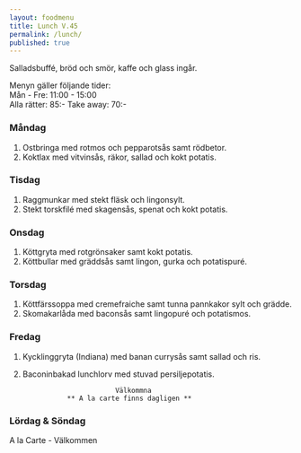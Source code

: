 ```yaml
---
layout: foodmenu
title: Lunch V.45
permalink: /lunch/
published: true
---
```

Salladsbuffé, bröd och smör, kaffe och glass ingår.

Menyn gäller följande tider:  
Mån - Fre: 11:00 - 15:00  
Alla rätter: 85:- Take away: 70:- 

### Måndag
1. Ostbringa med rotmos och pepparotsås samt rödbetor.
2. Koktlax med vitvinsås, räkor, sallad och kokt potatis.

### Tisdag
1. Raggmunkar med stekt fläsk och lingonsylt.
2. Stekt torskfilé med skagensås, spenat och kokt potatis.

### Onsdag
1. Köttgryta med rotgrönsaker samt kokt potatis.
2. Köttbullar med gräddsås samt lingon, gurka och potatispuré.

### Torsdag
1. Köttfärssoppa med cremefraiche samt tunna pannkakor sylt och grädde. 
2. Skomakarlåda med baconsås samt lingopuré och potatismos.
 
### Fredag
1. Kycklinggryta (Indiana) med banan currysås samt sallad och ris.
2. Baconinbakad lunchlorv med stuvad persiljepotatis.
                                                                        
                              Välkommna
                  ** A la carte finns dagligen **  
### Lördag & Söndag
A la Carte - Välkommen
